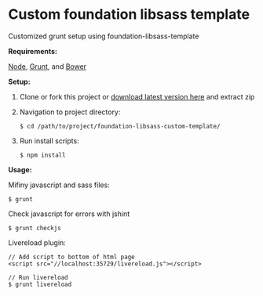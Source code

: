 # Custom foundation libsass template
Customized grunt setup using foundation-libsass-template

**Requirements:**

[Node](https://nodejs.org/), [Grunt](http://gruntjs.com/), and [Bower](http://bower.io/)

**Setup:**

1. Clone or fork this project or [download latest version here](https://github.com/tanmancan/foundation-libsass-custom-template/releases/latest) and extract zip

2. Navigation to project directory:

	`$ cd /path/to/project/foundation-libsass-custom-template/`

3. Run install scripts:

	`$ npm install`

**Usage:**

Mifiny javascript and sass files:

	$ grunt

Check javascript for errors with jshint

	$ grunt checkjs

Livereload plugin:
	
	// Add script to bottom of html page
	<script src="//localhost:35729/livereload.js"></script>

	// Run livereload
	$ grunt livereload